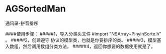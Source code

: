 # AGSortedMan
通讯录-拼音排序

####使用步骤：
#####1，导入分类头文件 #import "NSArray+PinyinSorte.h" 。
#####2，创建遵守 <AGPinyinSorteProtocol> 协议的模型类，也就是你要排序的类。
#####3，模型塞入数组，然后调用数组分类方法。
#####4，返回你想要的数据使用就是了。
